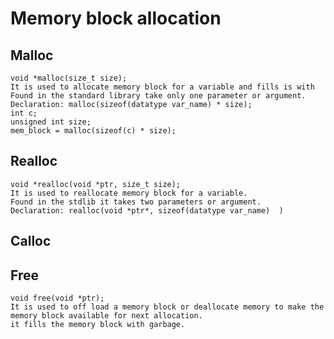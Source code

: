 # Memory block allocation

## Malloc
    void *malloc(size_t size);
    It is used to allocate memory block for a variable and fills is with
    Found in the standard library take only one parameter or argument.
    Declaration: malloc(sizeof(datatype var_name) * size);
    int c;
    unsigned int size;
    mem_block = malloc(sizeof(c) * size);

## Realloc
    void *realloc(void *ptr, size_t size);
    It is used to reallocate memory block for a variable.
    Found in the stdlib it takes two parameters or argument.
    Declaration: realloc(void *ptr*, sizeof(datatype var_name)  )
## Calloc
## Free
    void free(void *ptr);
    It is used to off load a memory block or deallocate memory to make the memory block available for next allocation.
    it fills the memory block with garbage.
